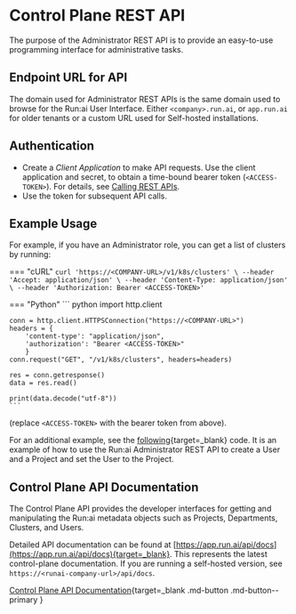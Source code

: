 # Control Plane REST API

The purpose of the Administrator REST API is to provide an easy-to-use programming interface for administrative tasks.

## Endpoint URL for API

The domain used for Administrator REST APIs is the same domain used to browse for the Run:ai User Interface. Either `<company>.run.ai`, or `app.run.ai` for older tenants or a custom URL used for Self-hosted installations.

## Authentication

* Create a _Client Application_ to make API requests. Use the client application and secret, to obtain a time-bound bearer token (`<ACCESS-TOKEN>`). For details, see [Calling REST APIs](../rest-auth.md).
* Use the token for subsequent API calls.

## Example Usage

For example, if you have an Administrator role, you can get a list of clusters by running:

=== "cURL"
    ```
    curl 'https://<COMPANY-URL>/v1/k8s/clusters' \
    --header 'Accept: application/json' \
    --header 'Content-Type: application/json' \
    --header 'Authorization: Bearer <ACCESS-TOKEN>'
    ```

=== "Python"
    ``` python
    import http.client

    conn = http.client.HTTPSConnection("https://<COMPANY-URL>")
    headers = {
        'content-type': "application/json",
        'authorization': "Bearer <ACCESS-TOKEN>"
        }
    conn.request("GET", "/v1/k8s/clusters", headers=headers)

    res = conn.getresponse()
    data = res.read()

    print(data.decode("utf-8"))
    ```
(replace `<ACCESS-TOKEN>` with the bearer token from above).

For an additional example, see the [following](https://github.com/run-ai/docs/blob/master/examples/create-user-and-project.py){target=_blank} code. It is an example of how to use the Run:ai Administrator REST API to create a User and a Project and set the User to the Project.  

## Control Plane API Documentation

The Control Plane API provides the developer interfaces for getting and manipulating the Run:ai metadata objects such as Projects, Departments, Clusters, and Users.

Detailed API documentation can be found at [https://app.run.ai/api/docs](https://app.run.ai/api/docs){target=_blank}. This represents the latest control-plane documentation. If you are running a self-hosted version, see `https://<runai-company-url>/api/docs`.

[Control Plane API Documentation](https://app.run.ai/api/docs){target=_blank .md-button .md-button--primary }
